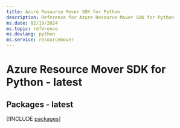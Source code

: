 ```yaml
---
title: Azure Resource Mover SDK for Python
description: Reference for Azure Resource Mover SDK for Python
ms.date: 02/19/2024
ms.topic: reference
ms.devlang: python
ms.service: resourcemover
---
```

# Azure Resource Mover SDK for Python - latest
## Packages - latest
[!INCLUDE [packages](resource-mover-index.md)]